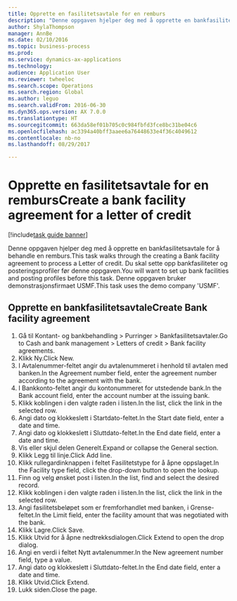 ```yaml
--- 
title: Opprette en fasilitetsavtale for en remburs
description: "Denne oppgaven hjelper deg med å opprette en bankfasilitetsavtale for å behandle en remburs."
author: ShylaThompson
manager: AnnBe
ms.date: 02/10/2016
ms.topic: business-process
ms.prod: 
ms.service: dynamics-ax-applications
ms.technology: 
audience: Application User
ms.reviewer: twheeloc
ms.search.scope: Operations
ms.search.region: Global
ms.author: leguo
ms.search.validFrom: 2016-06-30
ms.dyn365.ops.version: AX 7.0.0
ms.translationtype: HT
ms.sourcegitcommit: 663da58ef01b705c0c984fbfd3fce8bc31be04c6
ms.openlocfilehash: ac3394a40bff3aaee6a76448633e4f36c4049612
ms.contentlocale: nb-no
ms.lasthandoff: 08/29/2017

---
```

# <a name="create-a-bank-facility-agreement-for-a-letter-of-credit"></a><span data-ttu-id="d406c-103">Opprette en fasilitetsavtale for en remburs</span><span class="sxs-lookup"><span data-stu-id="d406c-103">Create a bank facility agreement for a letter of credit</span></span>

[!include[task guide banner](../../includes/task-guide-banner.md)]

<span data-ttu-id="d406c-104">Denne oppgaven hjelper deg med å opprette en bankfasilitetsavtale for å behandle en remburs.</span><span class="sxs-lookup"><span data-stu-id="d406c-104">This task walks through the creating a Bank facility agreement to process a Letter of credit.</span></span> <span data-ttu-id="d406c-105">Du skal sette opp bankfasiliteter og posteringsprofiler før denne oppgaven.</span><span class="sxs-lookup"><span data-stu-id="d406c-105">You will want to set up bank facilities and posting profiles before this task.</span></span>  <span data-ttu-id="d406c-106">Denne oppgaven bruker demonstrasjonsfirmaet USMF.</span><span class="sxs-lookup"><span data-stu-id="d406c-106">This task uses the demo company 'USMF'.</span></span>  


## <a name="create-bank-facility-agreement"></a><span data-ttu-id="d406c-107">Opprette en bankfasilitetsavtale</span><span class="sxs-lookup"><span data-stu-id="d406c-107">Create Bank facility agreement</span></span>
1. <span data-ttu-id="d406c-108">Gå til Kontant- og bankbehandling > Purringer > Bankfasilitetsavtaler.</span><span class="sxs-lookup"><span data-stu-id="d406c-108">Go to Cash and bank management > Letters of credit > Bank facility agreements.</span></span>
2. <span data-ttu-id="d406c-109">Klikk Ny.</span><span class="sxs-lookup"><span data-stu-id="d406c-109">Click New.</span></span>
3. <span data-ttu-id="d406c-110">I Avtalenummer-feltet angir du avtalenummeret i henhold til avtalen med banken.</span><span class="sxs-lookup"><span data-stu-id="d406c-110">In the Agreement number field, enter the agreement number according to the agreement with the bank.</span></span>
4. <span data-ttu-id="d406c-111">I Bankkonto-feltet angir du kontonummeret for utstedende bank.</span><span class="sxs-lookup"><span data-stu-id="d406c-111">In the Bank account field, enter the account number at the issuing bank.</span></span>
5. <span data-ttu-id="d406c-112">Klikk koblingen i den valgte raden i listen.</span><span class="sxs-lookup"><span data-stu-id="d406c-112">In the list, click the link in the selected row.</span></span>
6. <span data-ttu-id="d406c-113">Angi dato og klokkeslett i Startdato-feltet.</span><span class="sxs-lookup"><span data-stu-id="d406c-113">In the Start date field, enter a date and time.</span></span>
7. <span data-ttu-id="d406c-114">Angi dato og klokkeslett i Sluttdato-feltet.</span><span class="sxs-lookup"><span data-stu-id="d406c-114">In the End date field, enter a date and time.</span></span>
8. <span data-ttu-id="d406c-115">Vis eller skjul delen Generelt.</span><span class="sxs-lookup"><span data-stu-id="d406c-115">Expand or collapse the General section.</span></span>
9. <span data-ttu-id="d406c-116">Klikk Legg til linje.</span><span class="sxs-lookup"><span data-stu-id="d406c-116">Click Add line.</span></span>
10. <span data-ttu-id="d406c-117">Klikk rullegardinknappen i feltet Fasilitetstype for å åpne oppslaget.</span><span class="sxs-lookup"><span data-stu-id="d406c-117">In the Facility type field, click the drop-down button to open the lookup.</span></span>
11. <span data-ttu-id="d406c-118">Finn og velg ønsket post i listen.</span><span class="sxs-lookup"><span data-stu-id="d406c-118">In the list, find and select the desired record.</span></span>
12. <span data-ttu-id="d406c-119">Klikk koblingen i den valgte raden i listen.</span><span class="sxs-lookup"><span data-stu-id="d406c-119">In the list, click the link in the selected row.</span></span>
13. <span data-ttu-id="d406c-120">Angi fasilitetsbeløpet som er fremforhandlet med banken, i Grense-feltet.</span><span class="sxs-lookup"><span data-stu-id="d406c-120">In the Limit field, enter the facility amount that was negotiated with the bank.</span></span>
14. <span data-ttu-id="d406c-121">Klikk Lagre.</span><span class="sxs-lookup"><span data-stu-id="d406c-121">Click Save.</span></span>
15. <span data-ttu-id="d406c-122">Klikk Utvid for å åpne nedtrekksdialogen.</span><span class="sxs-lookup"><span data-stu-id="d406c-122">Click Extend to open the drop dialog.</span></span>
16. <span data-ttu-id="d406c-123">Angi en verdi i feltet Nytt avtalenummer.</span><span class="sxs-lookup"><span data-stu-id="d406c-123">In the New agreement number field, type a value.</span></span>
17. <span data-ttu-id="d406c-124">Angi dato og klokkeslett i Sluttdato-feltet.</span><span class="sxs-lookup"><span data-stu-id="d406c-124">In the End date field, enter a date and time.</span></span>
18. <span data-ttu-id="d406c-125">Klikk Utvid.</span><span class="sxs-lookup"><span data-stu-id="d406c-125">Click Extend.</span></span>
19. <span data-ttu-id="d406c-126">Lukk siden.</span><span class="sxs-lookup"><span data-stu-id="d406c-126">Close the page.</span></span>


